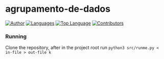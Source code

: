 # agrupamento-de-dados

[![Author](https://img.shields.io/badge/Author-Candido-%232ea44f)](https://github.com/gustavo-candido)
[![Languages](https://img.shields.io/github/languages/count/gustavo-candido/agrupamento-de-dados?color=%232ea44f)](#)
[![Top Language](https://img.shields.io/github/languages/top/gustavo-candido/agrupamento-de-dados?color=%20%232ea44f)](#)
[![Contributors](https://img.shields.io/github/contributors/gustavo-candido/agrupamento-de-dados?color=%232ea44f)](#)


### Running

Clone the repository, after in the project root run `python3 src/runme.py < in-file > out-file k`